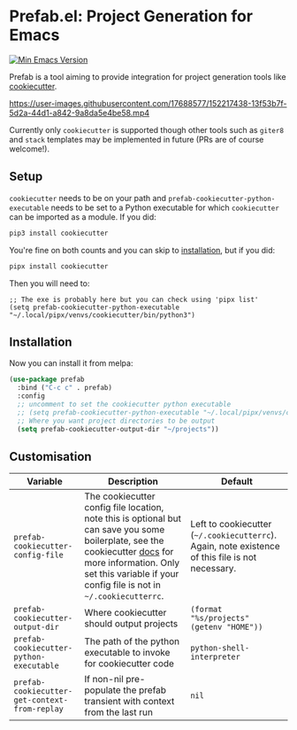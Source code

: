 # Prefab.el: Project Generation for Emacs

[![Min Emacs Version](https://img.shields.io/badge/Emacs-27+-7F5AB6?logo=gnu-emacs)](https://www.gnu.org/software/emacs/)

Prefab is a tool aiming to provide integration for project generation tools like [cookiecutter](https://github.com/cookiecutter/cookiecutter).

https://user-images.githubusercontent.com/17688577/152217438-13f53b7f-5d2a-44d1-a842-9a8da5e4be58.mp4

Currently only `cookiecutter` is supported though other tools such as `giter8` and `stack` templates may be implemented in future (PRs are of course welcome!).

## Setup

`cookiecutter` needs to be on your path and `prefab-cookiecutter-python-executable` needs to be set to a Python executable for which `cookiecutter` can be imported as a module.  If you did:

```bash
pip3 install cookiecutter
```

You're fine on both counts and you can skip to [installation](#installation), but if you did:

```bash
pipx install cookiecutter
```

Then you will need to:

```elisp
;; The exe is probably here but you can check using 'pipx list'
(setq prefab-cookiecutter-python-executable "~/.local/pipx/venvs/cookiecutter/bin/python3")
```

## Installation

Now you can install it from melpa:

```lisp
(use-package prefab
  :bind ("C-c c" . prefab)
  :config
  ;; uncomment to set the cookiecutter python executable
  ;; (setq prefab-cookiecutter-python-executable "~/.local/pipx/venvs/cookiecutter/bin/python3")
  ;; Where you want project directories to be output
  (setq prefab-cookiecutter-output-dir "~/projects"))
```

## Customisation

| Variable                                      | Description                                                                                                                                                                                                                                                                                           | Default                                                                                           |
|-----------------------------------------------|-------------------------------------------------------------------------------------------------------------------------------------------------------------------------------------------------------------------------------------------------------------------------------------------------------|---------------------------------------------------------------------------------------------------|
| `prefab-cookiecutter-config-file`             | The cookiecutter config file location, note this is optional but can save you some boilerplate, see the cookiecutter [docs](https://cookiecutter.readthedocs.io/en/latest/advanced/user_config.html) for more information.  Only set this variable if your config file is not in `~/.cookiecutterrc`. | Left to cookiecutter (`~/.cookiecutterrc`).  Again, note existence of this file is not necessary. |
| `prefab-cookiecutter-output-dir`              | Where cookiecutter should output projects                                                                                                                                                                                                                                                             | `(format "%s/projects" (getenv "HOME"))`                                                          |
| `prefab-cookiecutter-python-executable`       | The path of the python executable to invoke for cookiecutter code                                                                                                                                                                                                                                     | `python-shell-interpreter`                                                                        |
| `prefab-cookiecutter-get-context-from-replay` | If non-nil pre-populate the prefab transient with context from the last run                                                                                                                                                                                                                           | `nil`                                                                                             |
